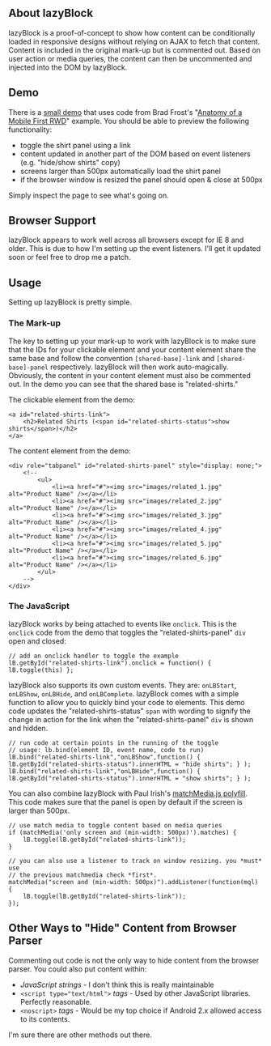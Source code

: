 ## About lazyBlock

lazyBlock is a proof-of-concept to show how content can be conditionally loaded in responsive designs without relying on AJAX to fetch that content. Content is included in the original mark-up but is commented out. Based on user action or media queries, the content can then be uncommented and injected into the DOM by lazyBlock.

## Demo

There is a [small demo](http://lazyblock.dmolsen.com) that uses code from Brad Frost's "[Anatomy of a Mobile First RWD](http://bradfrostweb.com/blog/mobile/anatomy-of-a-mobile-first-responsive-web-design/)" example. You should be able to preview the following functionality:

* toggle the shirt panel using a link
* content updated in another part of the DOM based on event listeners (e.g. "hide/show shirts" copy)
* screens larger than 500px automatically load the shirt panel
* if the browser window is resized the panel should open & close at 500px

Simply inspect the page to see what's going on.

## Browser Support

lazyBlock appears to work well across all browsers except for IE 8 and older. This is due to how I'm setting up the event listeners. I'll get it updated soon or feel free to drop me a patch.

## Usage

Setting up lazyBlock is pretty simple.

### The Mark-up

The key to setting up your mark-up to work with lazyBlock is to make sure that the IDs for your clickable element and your content element share the same base and follow the convention `[shared-base]-link` and `[shared-base]-panel` respectively. lazyBlock will then work auto-magically. Obviously, the content in your content element must also be commented out. In the demo you can see that the shared base is "related-shirts."

The clickable element from the demo:

    <a id="related-shirts-link">
    	<h2>Related Shirts (<span id="related-shirts-status">show shirts</span>)</h2>
    </a>
		
The content element from the demo:

    <div role="tabpanel" id="related-shirts-panel" style="display: none;">
    	<!--
    		<ul>
    			<li><a href="#"><img src="images/related_1.jpg" alt="Product Name" /></a></li>
    			<li><a href="#"><img src="images/related_2.jpg" alt="Product Name" /></a></li>
    			<li><a href="#"><img src="images/related_3.jpg" alt="Product Name" /></a></li>
    			<li><a href="#"><img src="images/related_4.jpg" alt="Product Name" /></a></li>
   				<li><a href="#"><img src="images/related_5.jpg" alt="Product Name" /></a></li>
    			<li><a href="#"><img src="images/related_6.jpg" alt="Product Name" /></a></li>
    		</ul>
    	-->
    </div>

### The JavaScript

lazyBlock works by being attached to events like `onclick`. This is the `onclick` code from the demo that toggles the "related-shirts-panel" `div` open and closed:

    // add an onclick handler to toggle the example
    lB.getById("related-shirts-link").onclick = function() { lB.toggle(this) };

lazyBlock also supports its own custom events. They are: `onLBStart`, `onLBShow`, `onLBHide`, and `onLBComplete`. lazyBlock comes with a simple function to allow you to quickly bind your code to elements. This demo code updates the "related-shirts-status" `span` with wording to signify the change in action for the link when the "related-shirts-panel" `div` is shown and hidden.

    // run code at certain points in the running of the toggle
    // usage: lb.bind(element ID, event name, code to run)
    lB.bind("related-shirts-link","onLBShow",function() {         lB.getById("related-shirts-status").innerHTML = "hide shirts"; } );
    lB.bind("related-shirts-link","onLBHide",function() { lB.getById("related-shirts-status").innerHTML = "show shirts"; } );

You can also combine lazyBlock with Paul Irish's [matchMedia.js polyfill](https://github.com/paulirish/matchMedia.js/). This code makes sure that the panel is open by default if the screen is larger than 500px.

    // use match media to toggle content based on media queries
    if (matchMedia('only screen and (min-width: 500px)').matches) {
    	lB.toggle(lB.getById("related-shirts-link"));
    }

    // you can also use a listener to track on window resizing. you *must* use
    // the previous matchmedia check *first*. 
    matchMedia("screen and (min-width: 500px)").addListener(function(mql) {
    	lB.toggle(lB.getById("related-shirts-link"));
    });

## Other Ways to "Hide" Content from Browser Parser

Commenting out code is not the only way to hide content from the browser parser. You could also put content within:

* _JavaScript strings_ - I don't think this is really maintainable
* `<script type="text/html">` _tags_ - Used by other JavaScript libraries. Perfectly reasonable.
* `<noscript>` _tags_ - Would be my top choice if Android 2.x allowed access to its contents.
	
I'm sure there are other methods out there.